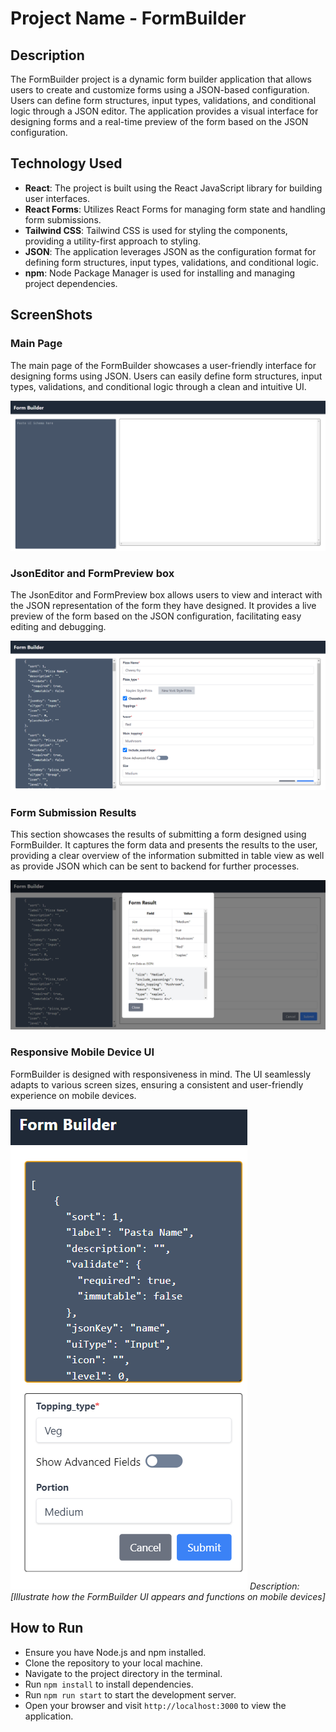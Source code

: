 # Project Name - FormBuilder

## Description

The FormBuilder project is a dynamic form builder application that allows users to create and customize forms using a JSON-based configuration. Users can define form structures, input types, validations, and conditional logic through a JSON editor. The application provides a visual interface for designing forms and a real-time preview of the form based on the JSON configuration.

## Technology Used

- **React**: The project is built using the React JavaScript library for building user interfaces.
- **React Forms**: Utilizes React Forms for managing form state and handling form submissions.
- **Tailwind CSS**: Tailwind CSS is used for styling the components, providing a utility-first approach to styling.
- **JSON**: The application leverages JSON as the configuration format for defining form structures, input types, validations, and conditional logic.
- **npm**: Node Package Manager is used for installing and managing project dependencies.

## ScreenShots

### Main Page

The main page of the FormBuilder showcases a user-friendly interface for designing forms using JSON. Users can easily define form structures, input types, validations, and conditional logic through a clean and intuitive UI.

![Main Page](/screenshots/main-page.png)


### JsonEditor and FormPreview box

The JsonEditor and FormPreview box allows users to view and interact with the JSON representation of the form they have designed. It provides a live preview of the form based on the JSON configuration, facilitating easy editing and debugging.

![JsonEditor and FormPreview box](/screenshots/jefp.png)


### Form Submission Results

This section showcases the results of submitting a form designed using FormBuilder. It captures the form data and presents the results to the user, providing a clear overview of the information submitted in table view as well as provide JSON which can be sent to backend for further processes.

![Form Submission Results](/screenshots/result.png)


### Responsive Mobile Device UI

FormBuilder is designed with responsiveness in mind. The UI seamlessly adapts to various screen sizes, ensuring a consistent and user-friendly experience on mobile devices.

![Responsive Mobile UI](/screenshots/mobile.png)
*Description: [Illustrate how the FormBuilder UI appears and functions on mobile devices]*


## How to Run

- Ensure you have Node.js and npm installed.
- Clone the repository to your local machine.
- Navigate to the project directory in the terminal.
- Run `npm install` to install dependencies.
- Run `npm run start` to start the development server.
- Open your browser and visit `http://localhost:3000` to view the application.
